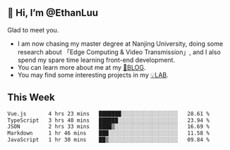 ## 👋 Hi, I’m @EthanLuu

Glad to meet you.

- I am now chasing my master degree at Nanjing University, doing some research about 「Edge Computing & Video Transmission」, and I also spend my spare time learning front-end development.
- You can learn more about me at my [📝BLOG](https://blog.ethanloo.cn).
- You may find some interesting projects in my [💡LAB](https://lab.ethanloo.cn).

## This Week
<!--START_SECTION:waka-->

```txt
Vue.js       4 hrs 23 mins   ███████░░░░░░░░░░░░░░░░░░   28.61 %
TypeScript   3 hrs 40 mins   ██████░░░░░░░░░░░░░░░░░░░   23.94 %
JSON         2 hrs 33 mins   ████▒░░░░░░░░░░░░░░░░░░░░   16.69 %
Markdown     1 hr 46 mins    ███░░░░░░░░░░░░░░░░░░░░░░   11.58 %
JavaScript   1 hr 30 mins    ██▒░░░░░░░░░░░░░░░░░░░░░░   09.84 %
```

<!--END_SECTION:waka-->
